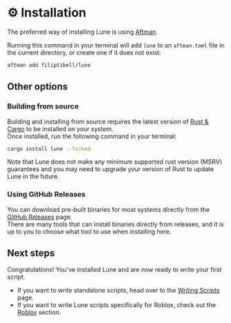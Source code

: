 <!-- markdownlint-disable MD033 -->

# ⚙️ Installation

The preferred way of installing Lune is using [Aftman](https://github.com/lpghatguy/aftman).

Running this command in your terminal will add `lune` to an `aftman.toml` file in the current directory, or create one if it does not exist:

```sh
aftman add filiptibell/lune
```

## Other options

### Building from source

Building and installing from source requires the latest version of [Rust & Cargo](https://doc.rust-lang.org/cargo/getting-started/installation.html) to be installed on your system. <br />
Once installed, run the following command in your terminal:

```sh
cargo install lune --locked
```

Note that Lune does not make any minimum supported rust version (MSRV) guarantees and you may need to upgrade your version of Rust to update Lune in the future.

### Using GitHub Releases

You can download pre-built binaries for most systems directly from the [GitHub Releases](https://github.com/filiptibell/lune/releases) page. <br />
There are many tools that can install binaries directly from releases, and it is up to you to choose what tool to use when installing here.

## Next steps

Congratulations! You've installed Lune and are now ready to write your first script.

-   If you want to write standalone scripts, head over to the [Writing Scripts](https://lune.gitbook.io/lune/home/writing-scripts) page.
-   If you want to write Lune scripts specifically for Roblox, check out the [Roblox](https://lune.gitbook.io/lune/roblox/intro) section.
